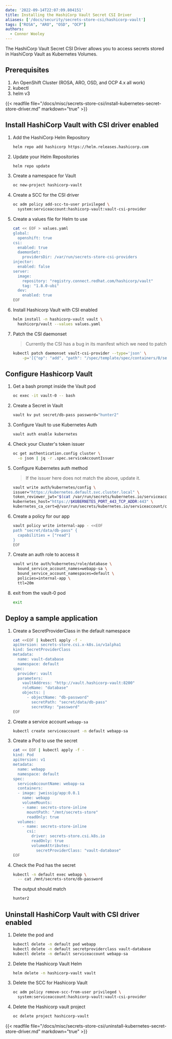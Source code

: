 ```yaml
---
date: '2022-09-14T22:07:09.804151'
title: Installing the HashiCorp Vault Secret CSI Driver
aliases: ['/docs/security/secrets-store-csi/hashicorp-vault']
tags: ["ROSA", "ARO", "OSD", "OCP"]
authors:
  - Connor Wooley
---
```


The HashiCorp Vault Secret CSI Driver allows you to access secrets stored in HashiCorp Vault as Kubernetes Volumes.

## Prerequisites

1. An OpenShift Cluster (ROSA, ARO, OSD, and OCP 4.x all work)
1. kubectl
1. helm v3

{{< readfile file="/docs/misc/secrets-store-csi/install-kubernetes-secret-store-driver.md" markdown="true" >}}

## Install HashiCorp Vault with CSI driver enabled

1. Add the HashiCorp Helm Repository

    ```bash
    helm repo add hashicorp https://helm.releases.hashicorp.com
    ```

1. Update your Helm Repositories

    ```bash
    helm repo update
    ```

1. Create a namespace for Vault

    ```bash
    oc new-project hashicorp-vault
    ```

1. Create a SCC for the CSI driver

    ```bash
    oc adm policy add-scc-to-user privileged \
      system:serviceaccount:hashicorp-vault:vault-csi-provider
    ```

1. Create a values file for Helm to use

    ```bash
    cat << EOF > values.yaml
    global:
      openshift: true
    csi:
      enabled: true
      daemonSet:
        providersDir: /var/run/secrets-store-csi-providers
    injector:
      enabled: false
    server:
      image:
        repository: "registry.connect.redhat.com/hashicorp/vault"
        tag: "1.8.0-ubi"
      dev:
        enabled: true
    EOF
    ```

1. Install Hashicorp Vault with CSI enabled

    ```bash
    helm install -n hashicorp-vault vault \
      hashicorp/vault --values values.yaml
    ```

1. Patch the CSI daemonset

    > Currently the CSI has a bug in its manifest which we need to patch

    ```bash
    kubectl patch daemonset vault-csi-provider --type='json' \
        -p='[{"op": "add", "path": "/spec/template/spec/containers/0/securityContext", "value": {"privileged": true} }]'
    ```

## Configure Hashicorp Vault

1. Get a bash prompt inside the Vault pod

    ```bash
    oc exec -it vault-0 -- bash
    ```

1. Create a Secret in Vault

    ```bash
    vault kv put secret/db-pass password="hunter2"
    ```

1. Configure Vault to use Kubernetes Auth

    ```bash
    vault auth enable kubernetes
    ```

1. Check your Cluster's token issuer

    ```bash
    oc get authentication.config cluster \
      -o json | jq -r .spec.serviceAccountIssuer
    ```

1. Configure Kubernetes auth method

    > If the issuer here does not match the above, update it.

    ```bash
    vault write auth/kubernetes/config \
    issuer="https://kubernetes.default.svc.cluster.local" \
    token_reviewer_jwt="$(cat /var/run/secrets/kubernetes.io/serviceaccount/token)" \
    kubernetes_host="https://$KUBERNETES_PORT_443_TCP_ADDR:443" \
    kubernetes_ca_cert=@/var/run/secrets/kubernetes.io/serviceaccount/ca.crt
    ```

1. Create a policy for our app

    ```bash
    vault policy write internal-app - <<EOF
    path "secret/data/db-pass" {
      capabilities = ["read"]
    }
    EOF
    ```

1. Create an auth role to access it

    ```bash
    vault write auth/kubernetes/role/database \
      bound_service_account_names=webapp-sa \
      bound_service_account_namespaces=default \
      policies=internal-app \
      ttl=20m
    ```

1. exit from the vault-0 pod

    ```bash
    exit
    ```

## Deploy a sample application

1. Create a SecretProviderClass in the default namespace

    ```bash
    cat <<EOF | kubectl apply -f -
    apiVersion: secrets-store.csi.x-k8s.io/v1alpha1
    kind: SecretProviderClass
    metadata:
      name: vault-database
      namespace: default
    spec:
      provider: vault
      parameters:
        vaultAddress: "http://vault.hashicorp-vault:8200"
        roleName: "database"
        objects: |
          - objectName: "db-password"
            secretPath: "secret/data/db-pass"
            secretKey: "password"
    EOF
    ```

1. Create a service account `webapp-sa`

    ```bash
    kubectl create serviceaccount -n default webapp-sa
    ```

1. Create a Pod to use the secret

    ```bash
    cat << EOF | kubectl apply -f -
    kind: Pod
    apiVersion: v1
    metadata:
      name: webapp
      namespace: default
    spec:
      serviceAccountName: webapp-sa
      containers:
      - image: jweissig/app:0.0.1
        name: webapp
        volumeMounts:
        - name: secrets-store-inline
          mountPath: "/mnt/secrets-store"
          readOnly: true
      volumes:
        - name: secrets-store-inline
          csi:
            driver: secrets-store.csi.k8s.io
            readOnly: true
            volumeAttributes:
              secretProviderClass: "vault-database"
    EOF
    ```

1. Check the Pod has the secret

    ```bash
    kubectl -n default exec webapp \
      -- cat /mnt/secrets-store/db-password
    ```

    The output should match

    ```bash
    hunter2
    ```

## Uninstall HashiCorp Vault with CSI driver enabled

1. Delete the pod and

    ```bash
    kubectl delete -n default pod webapp
    kubectl delete -n default secretproviderclass vault-database
    kubectl delete -n default serviceaccount webapp-sa
    ```

1. Delete the Hashicorp Vault Helm

    ```bash
    helm delete -n hashicorp-vault vault
    ```

1. Delete the SCC for Hashicorp Vault

    ```bash
    oc adm policy remove-scc-from-user privileged \
      system:serviceaccount:hashicorp-vault:vault-csi-provider
    ```

1. Delete the Hashicorp vault project

    ```bash
    oc delete project hashicorp-vault
    ```

{{< readfile file="/docs/misc/secrets-store-csi/uninstall-kubernetes-secret-store-driver.md" markdown="true" >}}
